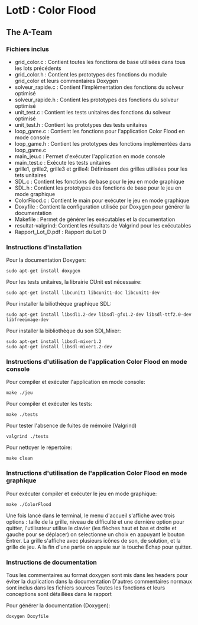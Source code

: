 # LotD : Color Flood 

## The A-Team  

### Fichiers inclus
* grid_color.c : Contient toutes les fonctions de base utilisées dans tous les lots précédents
* grid_color.h : Contient les prototypes des fonctions du module grid_color et leurs commentaires Doxygen
* solveur_rapide.c : Contient l'implémentation des fonctions du solveur optimisé
* solveur_rapide.h : Contient les prototypes des fonctions du solveur optimisé
* unit_test.c : Contient les tests unitaires des fonctions du solveur optimisé
* unit_test.h : Contient les prototypes des tests unitaires
* loop_game.c : Contient les fonctions pour l'application Color Flood en mode console
* loop_game.h : Contient les prototypes des fonctions implémentées dans loop_game.c
* main_jeu.c : Permet d'exécuter l'application en mode console
* main_test.c : Exécute les tests unitaires
* grille1, grille2, grille3 et grille4: Définissent des grilles utilisées pour les tets unitaires
* SDL.c : Contient les fonctions de base pour le jeu en mode graphique
* SDL.h : Contient les prototypes des fonctions de base pour le jeu en mode graphique
* ColorFlood.c : Contient le main pour exécuter le jeu en mode graphique
* Doxyfile : Contient la configuration utilisée par Doxygen pour générer la documentation
* Makefile : Permet de générer les exécutables et la documentation
* resultat-valgrind: Contient les résultats de Valgrind pour les exécutables
* Rapport_Lot_D.pdf : Rapport du Lot D


### Instructions d'installation

Pour la documentation Doxygen:

`sudo apt-get install doxygen`

Pour les tests unitaires, la librairie CUnit est nécessaire:

`sudo apt-get install libcunit1 libcunit1-doc libcunit1-dev`

Pour installer la biliothèque graphique SDL:

`sudo apt-get install libsdl1.2-dev libsdl-gfx1.2-dev libsdl-ttf2.0-dev libfreeimage-dev`

Pour installer la bibliothèque du son SDl_Mixer:
```
sudo apt-get install libsdl-mixer1.2
sudo apt-get install libsdl-mixer1.2-dev
```

### Instructions d'utilisation de l'application Color Flood en mode console

Pour compiler et exécuter l'application en mode console:

`make ./jeu`

Pour compiler et exécuter les tests:

`make ./tests`

Pour tester l'absence de fuites de mémoire (Valgrind)

`valgrind ./tests`

Pour nettoyer le répertoire:

`make clean`

### Instructions d'utilisation de l'application Color Flood en mode graphique

Pour exécuter compiler et exécuter le jeu en mode graphique:

`make ./ColorFlood`

Une fois lancé dans le terminal, le menu d'accueil s'affiche avec trois options : taille de la grille, niveau de difficulté et une dernière option pour quitter, l'utilisateur utilise le clavier (les flèches haut et bas et droite et gauche pour se déplacer) on selectionne un choix en appuyant le bouton Entrer. La grille s'affiche avec plusieurs icônes de son, de solution, et la grille de jeu. A la fin d'une partie on appuie sur la touche Échap pour quitter.

### Instructions de documentation

Tous les commentaires au format doxygen sont mis dans les headers pour éviter la duplication dans la documentation
D'autres commentaires normaux sont inclus dans les fichiers sources
Toutes les fonctions et leurs conceptions sont détaillées dans le rapport 

Pour générer la documentation (Doxygen):

`doxygen Doxyfile `
